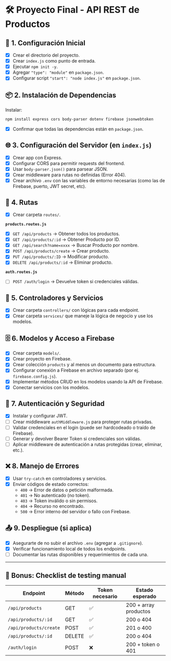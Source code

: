 # 🛠️ Proyecto Final - API REST de Productos

## 📁 1. Configuración Inicial

- [X] Crear el directorio del proyecto.
- [X] Crear `index.js` como punto de entrada.
- [X] Ejecutar `npm init -y`.
- [X] Agregar `"type": "module"` en `package.json`.
- [X] Configurar script `"start": "node index.js"` en `package.json`.

## 📦 2. Instalación de Dependencias

Instalar:

```bash
npm install express cors body-parser dotenv firebase jsonwebtoken
```

- [X] Confirmar que todas las dependencias están en `package.json`.

## 🌐 3. Configuración del Servidor (en `index.js`)

- [X] Crear app con Express.
- [X] Configurar CORS para permitir requests del frontend.
- [X] Usar `body-parser.json()` para parsear JSON.
- [X] Crear middleware para rutas no definidas (Error 404).
- [X] Crear archivo `.env` con las variables de entorno necesarias (como las de Firebase, puerto, JWT secret, etc).

## 🚦 4. Rutas

- [X] Crear carpeta `routes/`.

**`products.routes.js`**

- [X] `GET /api/products` → Obtener todos los productos.
- [X] `GET /api/products/:id` → Obtener Producto por ID.
- [X] `GET /api/search?name=xxxx` → Buscar Producto por nombre.
- [X] `POST /api/products/create` → Crear producto.
- [X] `PUT /api/products/:ID` → Modificar producto.
- [X] `DELETE /api/products/:id` → Eliminar producto.

**`auth.routes.js`**

- [ ] `POST /auth/login` → Devuelve token si credenciales válidas.

## 🧠 5. Controladores y Servicios

- [X] Crear carpeta `controllers/` con lógicas para cada endpoint.
- [X] Crear carpeta `services/` que maneje la lógica de negocio y use los modelos.

## 🗄️ 6. Modelos y Acceso a Firebase

- [X] Crear carpeta `models/`.
- [X] Crear proyecto en Firebase.
- [X] Crear colección `products` y al menos un documento para estructura.
- [X] Configurar conexión a Firebase en archivo separado (por ej. `firebase.config.js`).
- [X] Implementar métodos CRUD en los modelos usando la API de Firebase.
- [X] Conectar servicios con los modelos.

## 🔐 7. Autenticación y Seguridad

- [X] Instalar y configurar JWT.
- [ ] Crear middleware `authMiddleware.js` para proteger rutas privadas.
- [ ] Validar credenciales en el login (puede ser hardcodeado o traído de Firebase).
- [ ] Generar y devolver Bearer Token si credenciales son válidas.
- [ ] Aplicar middleware de autenticación a rutas protegidas (crear, eliminar, etc.).

## ❌ 8. Manejo de Errores

- [X] Usar `try-catch` en controladores y servicios.
- [X] Enviar códigos de estado correctos:
  - `400` → Error de datos o petición malformada.
  - `401` → No autenticado (no token).
  - `403` → Token inválido o sin permisos.
  - `404` → Recurso no encontrado.
  - `500` → Error interno del servidor o fallo con Firebase.

## 📤 9. Despliegue (si aplica)

- [X] Asegurarte de no subir el archivo `.env` (agregar a `.gitignore`).
- [X] Verificar funcionamiento local de todos los endpoints.
- [ ] Documentar las rutas disponibles y requerimientos de cada una.

---

## 🧪 Bonus: Checklist de testing manual

| Endpoint                 | Método | Token necesario | Estado esperado       |
| ------------------------ | ------- | --------------- | --------------------- |
| `/api/products`        | GET     | ✅              | 200 + array productos |
| `/api/products/:id`    | GET     | ✅              | 200 o 404             |
| `/api/products/create` | POST    | ✅              | 201 o 400             |
| `/api/products/:id`    | DELETE  | ✅              | 200 o 404             |
| `/auth/login`          | POST    | ❌              | 200 + token o 401     |
